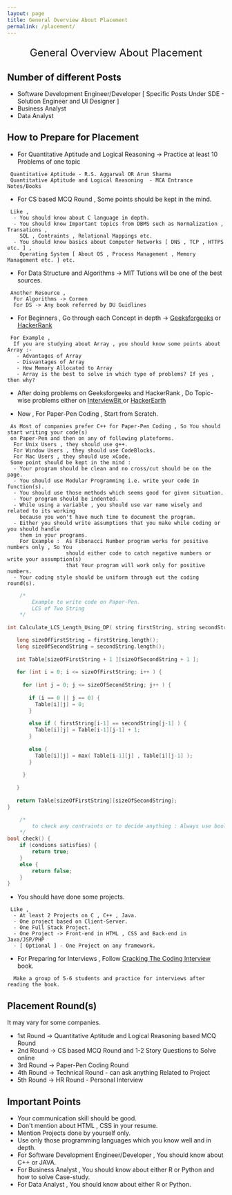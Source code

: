 ```yaml
---
layout: page
title: General Overview About Placement
permalink: /placement/
---
```

<p style="text-align: center; font-size: 1.7em">
General Overview About Placement
</p>


## Number of different Posts
- Software Development Engineer/Developer [ Specific Posts Under SDE - Solution Engineer and UI Designer ]
- Business Analyst
- Data Analyst


## How to Prepare for Placement
- For Quantitative Aptitude and Logical Reasoning -> Practice at least 10 Problems of one topic

```
 Quantitative Aptitude - R.S. Aggarwal OR Arun Sharma
 Quantitative Aptitude and Logical Reasoning  - MCA Entrance Notes/Books
```
- For CS based MCQ Round , Some points should be kept in the mind.

```
 Like , 
  - You should know about C language in depth.
  - You should know Important topics from DBMS such as Normalization , Transations ,
    SQL , Contraints , Relational Mappings etc.
  - You should know basics about Computer Networks [ DNS , TCP , HTTPS etc. ] , 
    Operating System [ About OS , Process Management , Memory Management etc. ] etc.
```

- For Data Structure and Algorithms -> MIT Tutions will be one of the best sources. 

```
 Another Resource ,
  For Algorithms -> Cormen
  For DS -> Any book referred by DU Guidlines
```
- For Beginners , Go through each Concept in depth -> [Geeksforgeeks](https://www.geeksforgeeks.org) or [HackerRank](https://www.hackerrank.com)

```
 For Example , 
  If you are studying about Array , you should know some points about Array :-
   - Advantages of Array
   - Disvantages of Array
   - How Memory Allocated to Array
   - Array is the best to solve in which type of problems? If yes , then why?  
```
- After doing problems on Geeksforgeeks and HackerRank , Do Topic-wise problems either on [ InterviewBit ](https://www.interviewbit.com/practice/) or [HackerEarth](https://www.hackerearth.com/practice/)

- Now , For Paper-Pen Coding , Start from Scratch.

```
 As Most of companies prefer C++ for Paper-Pen Coding , So You should start writing your code(s)
 on Paper-Pen and then on any of following plateforms.
  For Unix Users , they should use g++.
  For Window Users , they should use CodeBlocks.
  For Mac Users , they should use xCode.
 Some point should be kept in the mind :
  - Your program should be clean and no cross/cut should be on the page.
  - You should use Modular Programming i.e. write your code in function(s).
  - You should use those methods which seems good for given situation.
  - Your program should be indented.
  - While using a variable , you should use var name wisely and related to its working
    because you won't have much time to document the program.
  - Either you should write assumptions that you make while coding or you should handle
    them in your programs.
    For Example :  As Fibonacci Number program works for positive numbers only , So You 
                   should either code to catch negative numbers or write your assumption(s)
                   that Your program will work only for positive numbers.
  - Your coding style should be uniform through out the coding round(s).              
```

```cpp
    /*
        Example to write code on Paper-Pen.
        LCS of Two String
    */
    
int Calculate_LCS_Length_Using_DP( string firstString, string secondString )  { 

   long sizeOfFirstString = firstString.length();
   long sizeOfSecondString = secondString.length();
   
   int Table[sizeOfFirstString + 1 ][sizeOfSecondString + 1 ]; 
   
   for (int i = 0; i <= sizeOfFirstString; i++ ) { 
   
     for (int j = 0; j <= sizeOfSecondString; j++ ) { 
     
       if (i == 0 || j == 0) {
         Table[i][j] = 0; 
       }
       
       else if ( firstString[i-1] == secondString[j-1] ) {
         Table[i][j] = Table[i-1][j-1] + 1;
       }
   
       else {
         Table[i][j] = max( Table[i-1][j] , Table[i][j-1] ); 
       }
       
     } 
     
   } 
   
   return Table[sizeOfFirstString][sizeOfSecondString]; 
}

```


```cpp
    /*
        to check any contraints or to decide anything : Always use bool
    */
bool check() {
    if (condions satisfies) {
        return true;
    }
    else {
        return false;
    }
}
```
- You should have done some projects.

```
 Like , 
  - At least 2 Projects on C , C++ , Java.
  - One project based on Client-Server.
  - One Full Stack Project.
  - One Project -> Front-end in HTML , CSS and Back-end in Java/JSP/PHP
  - [ Optional ] - One Project on any framework.
```

- For Preparing for Interviews , Follow [Cracking The Coding Interview](https://drive.google.com/open?id=1PbXGSAj6X4yUIuQyouV5vgUQKtpCePJC) book.

```
  Make a group of 5-6 students and practice for interviews after reading the book.
```

## Placement Round(s)
It may vary for some companies.
- 1st Round -> Quantitative Aptitude and Logical Reasoning based MCQ Round
- 2nd Round -> CS based MCQ Round and 1-2 Story Questions to Solve online
- 3rd Round -> Paper-Pen Coding Round
- 4th Round -> Technical Round - can ask anything Related to Project
- 5th Round -> HR Round - Personal Interview

## Important Points
- Your communication skill should be good.
- Don't mention about HTML , CSS in your resume.
- Mention Projects done by yourself only.
- Use only those programming languages which you know well and in depth.
- For Software Development Engineer/Developer , You should know about C++ or JAVA.
- For Business Analyst , You should know about either R or Python and how to solve Case-study.
- For Data Analyst , You should know about either R or Python.
